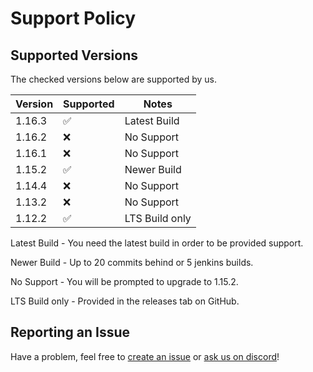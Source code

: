 # Support Policy

## Supported Versions

The checked versions below are supported by us.

| Version | Supported          | Notes          |
| ------- | ------------------ | -------------- |
| 1.16.3  | :white_check_mark: | Latest Build   |
| 1.16.2  | :x:                | No Support     |
| 1.16.1  | :x:                | No Support     |
| 1.15.2  | :white_check_mark: | Newer Build    |
| 1.14.4  | :x:                | No Support     |
| 1.13.2  | :x:                | No Support     |
| 1.12.2  | :white_check_mark: | LTS Build only |

Latest Build - You need the latest build in order to be provided support.

Newer Build - Up to 20 commits behind or 5 jenkins builds.

No Support - You will be prompted to upgrade to 1.15.2.

LTS Build only - Provided in the releases tab on GitHub.

## Reporting an Issue

Have a problem, feel free to [create an issue](https://github.com/Akarin-project/Akarin/issues) or [ask us on discord](https://discord.gg/dX8MMvP)!
